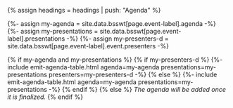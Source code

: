 {% assign headings = headings | push: "Agenda" %}

{%- assign my-agenda = site.data.bsswt[page.event-label].agenda -%}
{%- assign my-presentations = site.data.bsswt[page.event-label].presentations -%}
{%- assign my-presenters-d = site.data.bsswt[page.event-label].event.presenters -%}

{% if my-agenda and my-presentations %}
  {% if my-presenters-d %}
    {%- include emit-agenda-table.html agenda=my-agenda presentations=my-presentations presenters=my-presenters-d -%}
  {% else %}
    {%- include emit-agenda-table.html agenda=my-agenda presentations=my-presentations -%}
  {% endif %}
{% else %}
*The agenda will be added once it is finalized.*
{% endif %}
